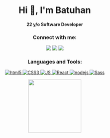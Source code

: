 <h1 align="center">Hi 👋, I'm Batuhan</h1>
<h4 align="center" >22 y/o Software Developer </h2>

<!--<p align="middle"> <img src="https://komarev.com/ghpvc/?username=emanet&label=Profile%20views&color=0e75b6&style=flat" alt="emanet" /></p>--->
<h3 align="center">Connect with me:</h2>
<p align="center">
  <a href="https://www.linkedin.com/in/batuhan-ak%C3%A7ay-9501b3183/"><img src="https://img.shields.io/badge/linkedin-0077B5.svg?style=for-the-badge&logo=linkedin&logoColor=white"/></a>
  <a href="https://twitter.com/batuhandevs"><img src="https://img.shields.io/badge/twitter-1DA1F2.svg?style=for-the-badge&logo=twitter&logoColor=white"/></a>
  <a href="mailto:akcay.batu75@gmail.com"><img src="https://img.shields.io/badge/Gmail-D14836?style=for-the-badge&logo=gmail&logoColor=white"/></a>
</p>
<h3 align="center">Languages and Tools:</h2>
<p align="center">
 <a href="https://www.w3schools.com/html/" target="_blank"> <img src="https://img.shields.io/badge/HTML5-E34F26?style=for-the-badge&logo=html5&logoColor=white" alt="html5"/>
 <a href="https://www.w3schools.com/css/" target="_blank"> <img src="https://img.shields.io/badge/CSS3-1572B6?style=for-the-badge&logo=css3&logoColor=white" alt="CSS3"/> 
 <a href="https://www.w3schools.com/js/" target="_blank"> <img src="https://img.shields.io/badge/JavaScript-F7DF1E?style=for-the-badge&logo=javascript&logoColor=black" alt="JS"/>
 <a href="https://reactjs.org/" target="_blank"> <img src="https://img.shields.io/badge/React-20232A?style=for-the-badge&logo=react&logoColor=61DAFB" alt="React"/>
 <a href="https://nodejs.org/en/" target="_blank"> <img src="https://img.shields.io/badge/Node.js-43853D?style=for-the-badge&logo=node-dot-js&logoColor=white" alt="nodejs"/> 
 <a href="https://sass-lang.com/" target="_blank"> <img src="https://img.shields.io/badge/Sass-CC6699?style=for-the-badge&logo=sass&logoColor=white" alt="Sass"/> 
</p>

<p align="center">
 
<!--<img src="https://github-readme-stats.vercel.app/api/top-langs/?username=akcaybatu&langs_count=5&layout=compact&hide=html&theme=radical" alt="akcaybatu"/> --->
<img height="170em" src="https://github-readme-stats.vercel.app/api?username=akcaybatu&include_all_commits=true&count_private=true&show_icons=true&theme=radical"/>
</p>
